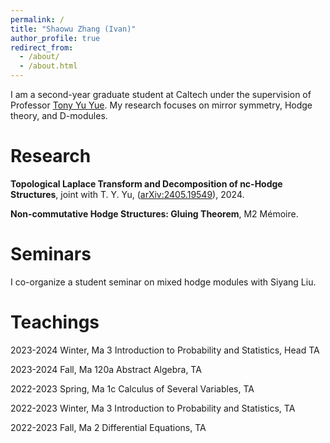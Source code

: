 ```yaml
---
permalink: /
title: "Shaowu Zhang (Ivan)"
author_profile: true
redirect_from: 
  - /about/
  - /about.html
---
```


I am a second-year graduate student at Caltech under the supervision of Professor [Tony Yu Yue](https://tyy.caltech.edu/). My research focuses on mirror symmetry, Hodge theory, and D-modules.

Research
======
**Topological Laplace Transform and Decomposition of nc-Hodge Structures**, joint with T. Y. Yu, ([arXiv:2405.19549]((https://arxiv.org/pdf/2405.19549))), 2024.

**Non-commutative Hodge Structures: Gluing Theorem**, M2 Mémoire.


Seminars
======
I co-organize a student seminar on mixed hodge modules with Siyang Liu.


Teachings
======
2023-2024 Winter, Ma 3 Introduction to Probability and Statistics, Head TA

2023-2024 Fall, Ma 120a Abstract Algebra, TA

2022-2023 Spring, Ma 1c Calculus of Several Variables, TA

2022-2023 Winter, Ma 3 Introduction to Probability and Statistics, TA

2022-2023 Fall, Ma 2 Differential Equations, TA 
